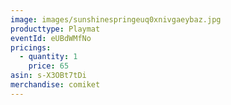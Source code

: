 ```yaml
---
image: images/sunshinespringeuq0xnivgaeybaz.jpg
producttype: Playmat
eventId: eUBdWMfNo
pricings:
  - quantity: 1
    price: 65
asin: s-X3OBt7tDi
merchandise: comiket
---
```

